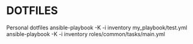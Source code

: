 # DOTFILES
Personal dotfiles
ansible-playbook -K -i inventory my_playbook/test.yml
ansible-playbook -K -i inventory roles/common/tasks/main.yml

